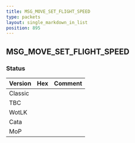 ```yaml
---
title: MSG_MOVE_SET_FLIGHT_SPEED
type: packets
layout: single_markdown_in_list
position: 895
---
```


## MSG_MOVE_SET_FLIGHT_SPEED

### Status

Version    | Hex        | Comment
---------- | ---------- | ---------- 
Classic    |            |
TBC        |            |
WotLK      |            |
Cata       |            |
MoP        |            |